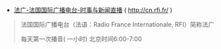 
- [法广-法国国际广播电台-时事与新闻直播](http://cn.rfi.fr/) ( http://cn.rfi.fr/ )
> 法国国际广播电台（法语：Radio France Internationale, RFI）简称法广
>
> 每天第一次播音( 一小时) 北京时间6:00-7:00
